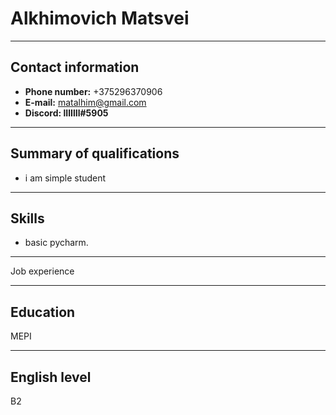 # Alkhimovich Matsvei
***
## Contact information
* **Phone number:** +375296370906
* **E-mail:** matalhim@gmail.com
* **Discord: lIlIlIl#5905** 
***
## Summary of qualifications
* i am simple student
***
## Skills
* basic pycharm.
***
Job experience
***
## Education
MEPI
***
## English level
B2

